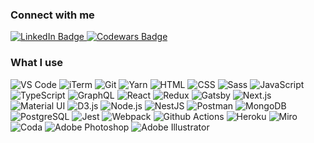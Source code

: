 
### Connect with me

<div id="connect">
  <a href="https://www.linkedin.com/in/mitkoarsov/L">
    <img src="https://img.shields.io/badge/LinkedIn-0072b1?style=flat-square&logo=linkedin&logoColor=white" alt="LinkedIn Badge"/>
  </a>
  <a href="https://www.codewars.com/users/mitkoarsov">
    <img src="https://img.shields.io/badge/Codewars-b0361e?style=for-the-badge&logo=codewars&logoColor=white" alt="Codewars Badge"/>
  </a>
</div>

### What I use

<div id="technologies">
  <img alt="VS Code" src="https://img.shields.io/badge/VS_Code-0078d7?style=flat-square&logo=visualstudio&logoColor=white" />
  <img alt="iTerm" src="https://img.shields.io/badge/iTerm2-202b2d?style=flat-square&logo=iterm2&iterm2=white" />
  <img alt="Git" src="https://img.shields.io/badge/Git-F1502F?style=flat-square&logo=git&logoColor=white" />
  <img alt="Yarn" src="https://img.shields.io/badge/Yarn-368fb9?style=flat-square&logo=yarn&logoColor=white" />
  
  <img alt="HTML" src="https://img.shields.io/badge/HTML-e34c26?style=flat-square&logo=html5&logoColor=white" />
  <img alt="CSS" src="https://img.shields.io/badge/CSS-264de4?style=flat-square&logo=css3&logoColor=white" />
  <img alt="Sass" src="https://img.shields.io/badge/Sass-cc6699?style=flat-square&logo=sass&logoColor=white" />
  <img alt="JavaScript" src="https://img.shields.io/badge/JavaScript-F0DB4F?style=flat-square&logo=javascript&logoColor=black" />
  <img alt="TypeScript" src="https://img.shields.io/badge/TypeScript-007acc?style=flat-square&logo=typescript&logoColor=white" />
  <img alt="GraphQL" src="https://img.shields.io/badge/GraphQL-e535ab?style=flat-square&logo=graphql&logoColor=white" />
  
  <img alt="React" src="https://img.shields.io/badge/React-292c33?style=flat-square&logo=react&logoColor=61DBFB" />
  <img alt="Redux" src="https://img.shields.io/badge/Redux-white?style=flat-square&logo=redux&logoColor=764abc" />
  <img alt="Gatsby" src="https://img.shields.io/badge/Gatsby-663399?style=flat-square&logo=gatsby&logoColor=white" />
  <img alt="Next.js" src="https://img.shields.io/badge/Next.js-white?style=flat-square&logo=nextdotjs&logoColor=black" />
  
  <img alt="Material UI" src="https://img.shields.io/badge/Material_UI-0083d1?style=flat-square&logo=mui&logoColor=white" />
  <img alt="D3.js" src="https://img.shields.io/badge/D3.js-f99f3f?style=flat-square&logo=d3dotjs&logoColor=white" />
  
  <img alt="Node.js" src="https://img.shields.io/badge/Node.js-3c873a?style=flat-square&logo=nodedotjs&logoColor=white" />
  <img alt="NestJS" src="https://img.shields.io/badge/NestJS-e0234e?style=flat-square&logo=nestjs&logoColor=black" />
  <img alt="Postman" src="https://img.shields.io/badge/Postman-black?style=flat-square&logo=postman&logoColor=EF5B25" />
  <img alt="MongoDB" src="https://img.shields.io/badge/MongoDB-white?style=flat-square&logo=mongodb&logoColor=4DB33D" />
  <img alt="PostgreSQL" src="https://img.shields.io/badge/PostgreSQL-336691?style=flat-square&logo=postgresql&logoColor=white" />
  
  <img alt="Jest" src="https://img.shields.io/badge/Jest-a53b4e?style=flat-square&logo=jest&logoColor=white" />
  
  <img alt="Webpack" src="https://img.shields.io/badge/Webpack-white?style=flat-square&logo=webpack&logoColor=8ED5FA" />
  <img alt="Github Actions" src="https://img.shields.io/badge/Github_Actions-2c81fe?style=flat-square&logo=githubactions&logoColor=white" />
  <img alt="Heroku" src="https://img.shields.io/badge/Heroku-6762A6?style=flat-square&logo=heroku&logoColor=white" />
  
  <img alt="Miro" src="https://img.shields.io/badge/Miro-ffd030?style=flat-square&logo=miro&logoColor=050038" />
  <img alt="Coda" src="https://img.shields.io/badge/Coda-black?style=flat-square&logo=coda&logoColor=ee5a2a" />
  
  <img alt="Adobe Photoshop" src="https://img.shields.io/badge/Adobe_Photoshop-18152E?style=flat-square&logo=adobephotoshop&logoColor=4FCCFE" />
  <img alt="Adobe Illustrator" src="https://img.shields.io/badge/Adobe_Illustrator-0e0c14?style=flat-square&logo=adobeillustrator&logoColor=f8a829" />
</div>
